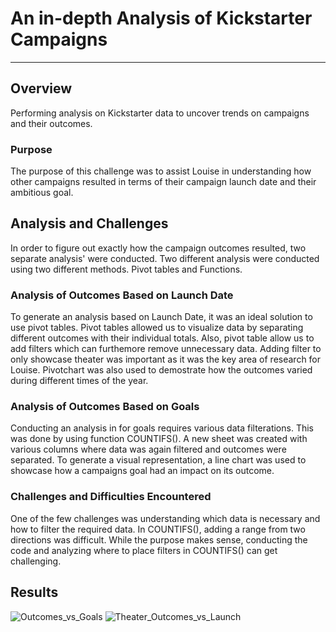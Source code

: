 # An in-depth Analysis of Kickstarter Campaigns
---
## Overview
Performing analysis on Kickstarter data to uncover trends on campaigns and their outcomes.

### Purpose
The purpose of this challenge was to assist Louise in understanding how other campaigns resulted in terms of their campaign launch date and their ambitious goal. 

## Analysis and Challenges
In order to figure out exactly how the campaign outcomes resulted, two separate analysis' were conducted. Two different analysis were conducted using two different methods. Pivot tables and Functions.

### Analysis of Outcomes Based on Launch Date
  To generate an analysis based on Launch Date, it was an ideal solution to use pivot tables. Pivot tables   allowed us to visualize data by separating different outcomes with their individual totals. Also, pivot     table allow us to add filters which can furthemore remove unnecessary data. Adding filter to only           showcase theater was important as it was the key area of research for Louise. Pivotchart was also used to   demostrate how the outcomes varied during different times of the year. 
### Analysis of Outcomes Based on Goals
  Conducting an analysis in for goals requires various data filterations. This was done by using function     COUNTIFS(). A new sheet was created with various columns where data was again filtered and outcomes were   separated. To generate a visual representation, a line chart was used to showcase how a campaigns goal     had an impact on its outcome. 
### Challenges and Difficulties Encountered
  One of the few challenges was understanding which data is necessary and how to filter the required data.   In COUNTIFS(), adding a range from two directions was difficult. While the purpose makes sense,             conducting the code and analyzing where to place filters in COUNTIFS() can get challenging.
## Results
![Outcomes_vs_Goals](path/to/Outcomes_vs_Goals.png)
![Theater_Outcomes_vs_Launch](path/to/Theater_Outcomes_vs_Launch.png)

